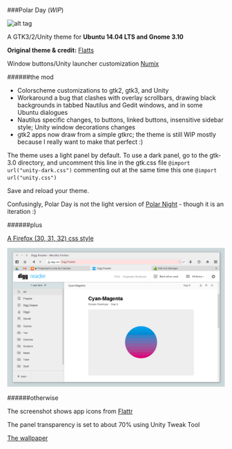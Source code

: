 ###Polar Day (_WIP_)

>

![alt tag]()


A GTK3/2/Unity theme for **Ubuntu 14.04 LTS and Gnome 3.10**


**Original theme & credit:** [Flatts](http://nale12.deviantart.com/#/art/Flatts-09022014-432924057?hf=1)

Window buttons/Unity launcher customization [Numix]()

######the mod


- Colorscheme customizations to gtk2, gtk3, and Unity
- Workaround a bug that clashes with overlay scrollbars, drawing black backgrounds in tabbed Nautilus and Gedit windows, and in some Ubuntu dialogues
- Nautilus specific changes, to buttons, linked buttons, insensitive sidebar style; Unity window decorations changes
- gtk2 apps now draw from a simple gtkrc; the theme is still WIP mostly because I really want to make that perfect :)

The theme uses a light panel by default. To use a dark panel, go to the gtk-3.0 directory, and uncomment this line in the  gtk.css file
`@import url("unity-dark.css")`
commenting out at the same time this one
`@import url("unity.css")`

Save and reload your theme. 

Confusingly, Polar Day is not the light version of [Polar Night](https://github.com/baurigae/polar-night) - though it is an iteration :)

######plus


[A Firefox (30, 31, 32) css style](https://github.com/baurigae/firefox-mods/blob/master/polaris.css)

![alt tag](https://raw.githubusercontent.com/baurigae/firefox-mods/master/polarisscrot.png)

######otherwise

The screenshot shows app icons from [Flattr](https://github.com/NitruxSA/flattr-icons)

The panel transparency is set to about 70% using Unity Tweak Tool

[The wallpaper]()


